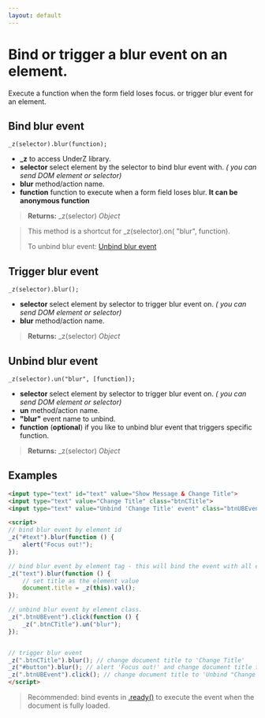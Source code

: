 ```yaml
---
layout: default
---
```

# Bind or trigger a blur event on an element.
Execute a function when the form field loses focus. or trigger blur event for an element.


## Bind blur event
`_z(selector).blur(function);`

* **_z** to access UnderZ library.
* **selector** select element by the selector to bind blur event with. _( you can send DOM element or selector)_
* **blur** method/action name.
* **function** function to execute when a form field loses blur. **It can be anonymous function**

> **Returns:** _z(selector) _Object_

> This method is a shortcut for _z(selector).on( "blur", function).
> 
> To unbind blur event: [Unbind blur event](https://github.com/hlaCk/UnderZ/wiki/.blur()#unbind-blur-event)

## Trigger blur event
`_z(selector).blur();`

* **selector** select element by selector to trigger blur event on. _( you can send DOM element or selector)_
* **blur** method/action name.

> **Returns:** _z(selector) _Object_

## Unbind blur event
`_z(selector).un("blur", [function]);`

* **selector** select element by selector to trigger blur event on. _( you can send DOM element or selector)_
* **un** method/action name.
* **"blur"** event name to unbind.
* **function** (**optional**) if you like to unbind blur event that triggers specific function.

> **Returns:** _z(selector) _Object_

## Examples
```html
<input type="text" id="text" value="Show Message & Change Title">
<input type="text" value="Change Title" class="btnCTitle">
<input type="text" value="Unbind 'Change Title' event" class="btnUBEvent">

<script>
// bind blur event by element id
_z("#text").blur(function () { 
	alert("Focus out!");
});

// bind blur event by element tag - this will bind the event with all elements with "input" tag.
_z("text").blur(function () { 
	// set title as the element value
	document.title = _z(this).val();
});

// unbind blur event by element class.
_z(".btnUBEvent").click(function () {
	_z(".btnCTitle").un("blur");
});


// trigger blur event
_z(".btnCTitle").blur(); // change document title to 'Change Title'
_z("#button").blur(); // alert 'Focus out!' and change document title to 'Show Message & Change Title'
_z(".btnUBEvent").click(); // change document title to 'Unbind "Change Title" event' and unbind blur event on .btnCTitle button
</script>
```

> Recommended: bind events in [.ready()](https://github.com/hlaCk/UnderZ/wiki/.ready()) to execute the event when the document is fully loaded.

